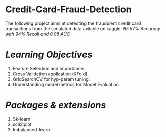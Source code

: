 # Credit-Card-Fraud-Detection
The following project aims at detecting the fraudulent credit card transactions from the simulated data avilable on kaggle.
_95.57% Accuracy with 94% Recall and 0.98 AUC_

# _Learning Objectives_
1. Feature Selection and Importance.
2. Cross Validation application (KFold).
3. GridSearchCV for hyp-param tuning.
4. Understanding model metrics for Model Evaluation

# _Packages & extensions_
1. Sk-learn
2. scikitplot
3. Imbalanced-learn
